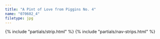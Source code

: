 ```yaml
---
title: "A Pint of Love from Piggins No. 4"
name: "070602_4"
filetype: jpg
---
```


{% include "partials/strip.html" %}
{% include "partials/nav-strips.html" %}
